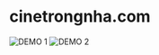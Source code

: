 # cinetrongnha.com

![DEMO 1](http://i.imgur.com/BFxmPvz.png "Inteface")
![DEMO 2](http://i.imgur.com/z5gKjJz.png "Inteface")
